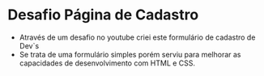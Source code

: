 # Desafio Página de Cadastro

- Através de um desafio no youtube criei este formulário de cadastro de Dev`s
- Se trata de uma formulário simples porém serviu para melhorar as capacidades de desenvolvimento com HTML e CSS. 
